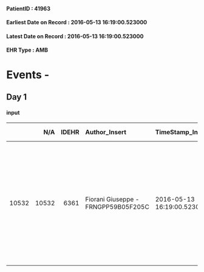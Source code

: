 
#### PatientID : 41963
#### Earliest Date on Record : 2016-05-13 16:19:00.523000
#### Latest Date on Record : 2016-05-13 16:19:00.523000
#### EHR Type : AMB

# Events - 

## Day 1

#### input
|       |    N/A |   IDEHR | Author_Insert                       | TimeStamp_Insert           | EHRType   |   PatientID |   IDDigitalSignDocument | persone_vicine   |   Unnamed: 0_x.1 |   IDANAMNESI_SOCIALE | Patient   | FamigliaAltro   | Paziente_T   | FamigliaAltro_T   |   Non_Rilevabile_x.1 | Note_Non_Rilevabile_x.1   | opt_Problemi   | Note_I                                                                                                                                                                                                  | ds_note_timori                                                                                                      | opt_adeguatezza   | opt_paziente_solo   | ds_note_con                                                                                                                                                             | opt_presente_assente   | Presenza_minori   | Caregiver_principale                                               | opt_capacita     | opt_necessario   | opt_presente   | opt_risorse_ec   | opt_paziente_psi   | opt_Ins_vol   | opt_paziente_ad   | opt_caregiver_ad   | opt_esenzione   | opt_inv_civile   |   ds_codice_es | Needs     | Fragility                    | opt_disponibilita_f   | opt_indennita_acc   | opt_legge   | opt_famiglia_psi   | opt_disponibilit_paz   |
|------:|-------:|--------:|:------------------------------------|:---------------------------|:----------|------------:|------------------------:|:-----------------|-----------------:|---------------------:|:----------|:----------------|:-------------|:------------------|---------------------:|:--------------------------|:---------------|:--------------------------------------------------------------------------------------------------------------------------------------------------------------------------------------------------------|:--------------------------------------------------------------------------------------------------------------------|:------------------|:--------------------|:------------------------------------------------------------------------------------------------------------------------------------------------------------------------|:-----------------------|:------------------|:-------------------------------------------------------------------|:-----------------|:-----------------|:---------------|:-----------------|:-------------------|:--------------|:------------------|:-------------------|:----------------|:-----------------|---------------:|:----------|:-----------------------------|:----------------------|:--------------------|:------------|:-------------------|:-----------------------|
| 10532 |  10532 |    6361 | Fiorani Giuseppe - FRNGPP59B05F205C | 2016-05-13 16:19:00.523000 | AMB       |       41963 |                  364018 | N/A              |             3289 |                 2118 | Si#1      | Si#1            | No#0         | Si#1              |                    0 | NR                        | No#0           | Pz con parziale informazione ,esclusivamente sulla diagnosi. I figli sono stati informati della gravit√† del quadro ed indirizzati ad attivare un trasferimento in hospice,identificato in quello Vidas | Non emersi dal colloquio di presa in carico particolari timori,se non quelli legati al fato che il pz vive da solo. | Si#1              | Si#1                | Il pz √® vedovo dal 2006 e vive solo ,con residenza a Paderno Dugnano.Due figli fuori casa :Nadia di aa 55,abitante a Milano e Gabriele di aa 49,il quale vive a Senago | Presente#1             | No#0              | Il figlio gabriele,anche per la vicinanza all'abitazione del pap√† | Incrementabile#1 | No#0             | No#0           | Adeguate#1       | No#0               | No#0          | Totale#2          | Totale#2           | Si#1            | No#0             |             48 | Clinici#0 | sovraccarico assistenziale#4 | Da verificare#2       | No#0                | No#0        | No#0               | Da verificare#2        |


